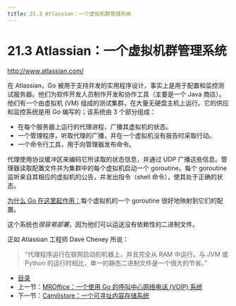 ```yaml
---
title: 21.3 Atlassian：一个虚拟机群管理系统
---
```


# 21.3 Atlassian：一个虚拟机群管理系统

http://www.atlassian.com/

在 Atlassian，Go 被用于支持并发的实用程序设计，事实上是用于配置和监控测试服务器。他们为软件开发人员制作开发和协作工具（主要是一个 Java 商店）。他们有一个由虚拟机 (VM) 组成的测试集群，在大量无硬盘主机上运行。它的供应和监控系统是用 Go 编写的；该系统由 3 个部分组成：
- 在每个服务器上运行的代理进程，广播其虚拟机的状态。
- 一个管理程序，听取代理的广播，并在一个虚拟机没有报告时采取行动。
- 一个命令行工具，用于向管理器发布命令。

代理使用协议缓冲区来编码它所读取的状态信息，并通过 UDP 广播这些信息。管理器读取配置文件并为集群中的每个虚拟机启动一个 goroutine。每个 goroutine 监听来自其相应的虚拟机的公告，并发出指令（shell 命令），使其处于正确的状态。

<u>为什么 Go 在这里起作用：</u>每个虚拟机的一个 goroutine 很好地映射到它们的配置。

这个系统也*很容易部署*，因为他们可以运送没有依赖性的二进制文件。

正如 Atlassian 工程师 Dave Cheney 所说：

> “代理程序运行在联网启动的机器上，并且完全从 RAM 中运行。与 JVM 或 Python 的运行时相比，单一的静态二进制文件是一个很大的节省。”

- [目录](directory.md)
- 上一节：[MROffice：一个使用 Go 的呼叫中心网络电话 (VOIP) 系统](21.2.md)
- 下一节：[Camilistore：一个可寻址内容存储系统](21.4.md)
